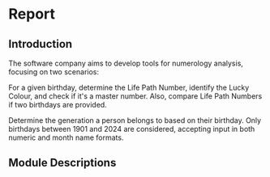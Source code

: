 # Report
## Introduction
The software company aims to develop tools for numerology analysis, focusing on two scenarios:

For a given birthday, determine the Life Path Number, identify the Lucky Colour, and check if it's a master number. Also, compare Life Path Numbers if two birthdays are provided. 

Determine the generation a person belongs to based on their birthday. Only birthdays between 1901 and 2024 are considered, accepting input in both numeric and month name formats.

## Module Descriptions



